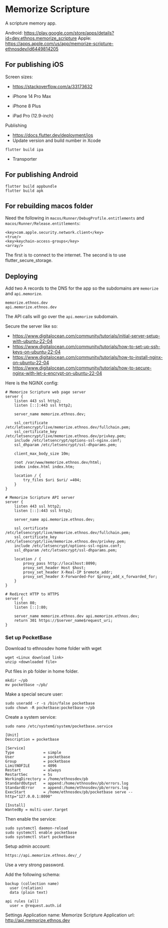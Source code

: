 # Memorize Scripture

A scripture memory app.

Android: https://play.google.com/store/apps/details?id=dev.ethnos.memorize_scripture
Apple: https://apps.apple.com/us/app/memorize-scripture-ethnosdev/id6449814205

## For publishing iOS

Screen sizes:

- https://stackoverflow.com/a/33173632

- iPhone 14 Pro Max
- iPhone 8 Plus
- iPad Pro (12.9-inch) 

Publishing

- https://docs.flutter.dev/deployment/ios
- Update version and build number in Xcode

```
flutter build ipa
```

- Transporter

## For publishing Android

```
flutter build appbundle
flutter build apk
```

## For rebuilding macos folder

Need the following in `macos/Runner/DebugProfile.entitlements` and `macos/Runner/Release.entitlements`:

```
<key>com.apple.security.network.client</key>
<true/>
<key>keychain-access-groups</key>
<array/>
```

The first is to connect to the internet. The second is to use flutter_secure_storage.

## Deploying

Add two A records to the DNS for the app so the subdomains are `memorize` and `api.memorize`.

```
memorize.ethnos.dev
api.memorize.ethnos.dev
```

The API calls will go over the `api.memorize` subdomain.

Secure the server like so:

- https://www.digitalocean.com/community/tutorials/initial-server-setup-with-ubuntu-22-04
- https://www.digitalocean.com/community/tutorials/how-to-set-up-ssh-keys-on-ubuntu-22-04
- https://www.digitalocean.com/community/tutorials/how-to-install-nginx-on-ubuntu-22-04
- https://www.digitalocean.com/community/tutorials/how-to-secure-nginx-with-let-s-encrypt-on-ubuntu-22-04

Here is the NGINX config:

```
# Memorize Scripture web page server
server {
    listen 443 ssl http2;
    listen [::]:443 ssl http2;

    server_name memorize.ethnos.dev;

    ssl_certificate /etc/letsencrypt/live/memorize.ethnos.dev/fullchain.pem;
    ssl_certificate_key /etc/letsencrypt/live/memorize.ethnos.dev/privkey.pem;
    include /etc/letsencrypt/options-ssl-nginx.conf;
    ssl_dhparam /etc/letsencrypt/ssl-dhparams.pem;

    client_max_body_size 10m;

    root /var/www/memorize.ethnos.dev/html;
    index index.html index.htm;

    location / {
        try_files $uri $uri/ =404;
    }
}

# Memorize Scripture API server
server {
    listen 443 ssl http2;
    listen [::]:443 ssl http2;

    server_name api.memorize.ethnos.dev;

    ssl_certificate /etc/letsencrypt/live/memorize.ethnos.dev/fullchain.pem;
    ssl_certificate_key /etc/letsencrypt/live/memorize.ethnos.dev/privkey.pem;
    include /etc/letsencrypt/options-ssl-nginx.conf;
    ssl_dhparam /etc/letsencrypt/ssl-dhparams.pem;

    location / {
        proxy_pass http://localhost:8090;
        proxy_set_header Host $host;
        proxy_set_header X-Real-IP $remote_addr;
        proxy_set_header X-Forwarded-For $proxy_add_x_forwarded_for;
    }
}

# Redirect HTTP to HTTPS
server {
    listen 80;
    listen [::]:80;

    server_name memorize.ethnos.dev api.memorize.ethnos.dev;
    return 301 https://$server_name$request_uri;
}
```

### Set up PocketBase

Download to ethnosdev home folder with wget

```
wget <Linux download link>
unzip <downloaded file>
```

Put files in pb folder in home folder.

```
mkdir ~/pb
mv pocketbase ~/pb/
```

Make a special secure user:

```
sudo useradd -r -s /bin/false pocketbase
sudo chown -R pocketbase:pocketbase ~/pb
```

Create a system service:

```
sudo nano /etc/systemd/system/pocketbase.service
```

```
[Unit]
Description = pocketbase

[Service]
Type             = simple
User             = pocketbase
Group            = pocketbase
LimitNOFILE      = 4096
Restart          = always
RestartSec       = 5s
WorkingDirectory = /home/ethnosdev/pb
StandardOutput   = append:/home/ethnosdev/pb/errors.log
StandardError    = append:/home/ethnosdev/pb/errors.log
ExecStart        = /home/ethnosdev/pb/pocketbase serve --http="127.0.0.1:8090"

[Install]
WantedBy = multi-user.target
```

Then enable the service:

```
sudo systemctl daemon-reload
sudo systemctl enable pocketbase
sudo systemctl start pocketbase
```

Setup admin account:

```
https://api.memorize.ethnos.dev/_/
```

Use a very strong password.

Add the following schema:

```
backup (collection name)
  user (relation)
  data (plain text)

api rules (all)
  user = @request.auth.id
```

Settings
  Application name: Memorize Scripture
  Application url: http://api.memorize.ethnos.dev
